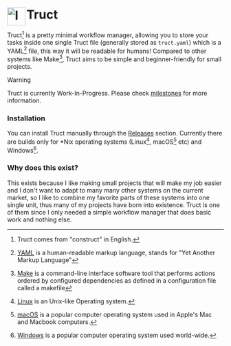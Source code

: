 <h1>Truct<img align="left" width="42" height="42" alt="logo" src="https://github.com/user-attachments/assets/1a8052d1-924c-4799-9037-8a7c6ac5fc68" /></h1>

Truct[^1] is a pretty minimal workflow manager, allowing you to store your tasks inside one single
Truct file (generally stored as `truct.yaml`) which is a YAML[^2] file, this way it will be readable
for humans! Compared to other systems like Make[^3], Truct aims to be simple and beginner-friendly
for small projects.

> [!WARNING]
> Truct is currently Work-In-Progress. Please check [milestones](https://github.com/neotesk/truct/milestones) for more information.

### Installation
You can install Truct manually through the [Releases](https://github.com/neotesk/truct/releases)
section. Currently there are builds only for *Nix operating systems (Linux[^4], macOS[^6] etc)
and Windows[^5].

### Why does this exist?
This exists because I like making small projects that will make my job easier and I don't want to
adapt to many many other systems on the current market, so I like to combine my favorite parts of
these systems into one single unit, thus many of my projects have born into existence. Truct is
one of them since I only needed a simple workflow manager that does basic work and nothing else.

[^1]: Truct comes from "construct" in English.
[^2]: [YAML](https://en.wikipedia.org/wiki/YAML) is a human-readable markup language, stands for "Yet Another Markup Language"
[^3]: [Make](https://en.wikipedia.org/wiki/Make_(software)) is a command-line interface software tool that performs actions ordered by configured dependencies as defined in a configuration file called a makefile
[^4]: [Linux](https://en.wikipedia.org/wiki/Linux) is an Unix-like Operating system.
[^5]: [Windows](https://en.wikipedia.org/wiki/Microsoft_Windows) is a popular computer operating system used world-wide.
[^6]: [macOS](https://en.wikipedia.org/wiki/MacOS) is a popular computer operating system used in Apple's Mac and Macbook computers.
